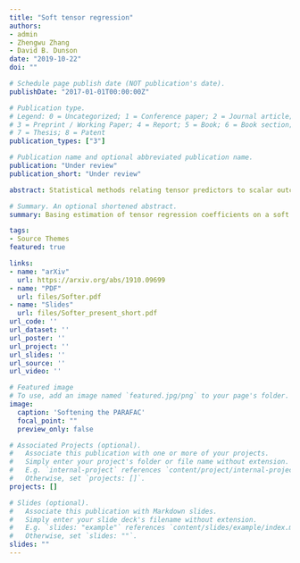```yaml
---
title: "Soft tensor regression"
authors:
- admin
- Zhengwu Zhang
- David B. Dunson
date: "2019-10-22"
doi: ""

# Schedule page publish date (NOT publication's date).
publishDate: "2017-01-01T00:00:00Z"

# Publication type.
# Legend: 0 = Uncategorized; 1 = Conference paper; 2 = Journal article;
# 3 = Preprint / Working Paper; 4 = Report; 5 = Book; 6 = Book section;
# 7 = Thesis; 8 = Patent
publication_types: ["3"]

# Publication name and optional abbreviated publication name.
publication: "Under review"
publication_short: "Under review"

abstract: Statistical methods relating tensor predictors to scalar outcomes in a regression model generally vectorize the tensor predictor and estimate the coefficients of its entries employing some form of regularization, use summaries of the tensor covariate, or use a low dimensional approximation of the coefficient tensor. However, low rank approximations of the coefficient tensor can suffer if the true rank is not small. We propose a tensor regression framework which assumes a soft version of the parallel factors (PARAFAC) approximation. In contrast to classic PARAFAC, where each entry of the coefficient tensor is the sum of products of row-specific contributions across the tensor modes, the soft tensor regression (Softer) framework allows the row-specific contributions to vary around an overall mean. We follow a Bayesian approach to inference, and show that softening the PARAFAC increases model flexibility, leads to more precise predictions, improved estimation of coefficient tensors, and more accurate identification of important predictor  entries, even for a low approximation rank. From a theoretical perspective, we show that the posterior distribution of the coefficient tensor based on Softer is weakly consistent irrespective of the true tensor or approximation rank. In the context of our motivating application, we adapt Softer to symmetric and semi-symmetric tensor predictors and analyze the relationship between brain network characteristics and human traits.

# Summary. An optional shortened abstract.
summary: Basing estimation of tensor regression coefficients on a soft version of the PARAFAC approximation.

tags:
- Source Themes
featured: true

links:
- name: "arXiv"
  url: https://arxiv.org/abs/1910.09699
- name: "PDF"
  url: files/Softer.pdf
- name: "Slides"
  url: files/Softer_present_short.pdf
url_code: ''
url_dataset: ''
url_poster: ''
url_project: ''
url_slides: ''
url_source: ''
url_video: ''

# Featured image
# To use, add an image named `featured.jpg/png` to your page's folder. 
image:
  caption: 'Softening the PARAFAC'
  focal_point: ""
  preview_only: false

# Associated Projects (optional).
#   Associate this publication with one or more of your projects.
#   Simply enter your project's folder or file name without extension.
#   E.g. `internal-project` references `content/project/internal-project/index.md`.
#   Otherwise, set `projects: []`.
projects: []

# Slides (optional).
#   Associate this publication with Markdown slides.
#   Simply enter your slide deck's filename without extension.
#   E.g. `slides: "example"` references `content/slides/example/index.md`.
#   Otherwise, set `slides: ""`.
slides: ""
---
```


